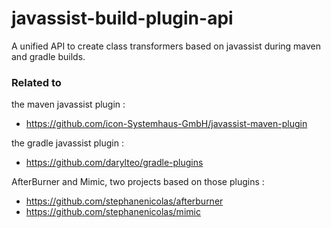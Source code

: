 javassist-build-plugin-api
==========================

A unified API to create class transformers based on javassist during maven and gradle builds.

### Related to 

the maven javassist plugin :
* https://github.com/icon-Systemhaus-GmbH/javassist-maven-plugin

the gradle javassist plugin :
* https://github.com/darylteo/gradle-plugins

AfterBurner and Mimic, two projects based on those plugins :
* https://github.com/stephanenicolas/afterburner
* https://github.com/stephanenicolas/mimic
